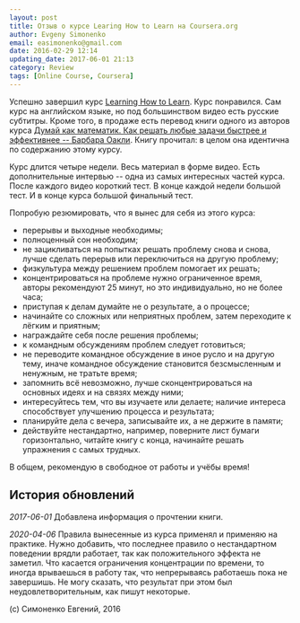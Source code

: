 ```yaml
---
layout: post
title: Отзыв о курсе Learing How to Learn на Coursera.org
author: Evgeny Simonenko
email: easimonenko@gmail.com
date: 2016-02-29 12:14
updating_date: 2017-06-01 21:13
category: Review
tags: [Online Course, Coursera]
---
```


Успешно завершил курс
[Learning How to Learn](https://www.coursera.org/learn/learning-how-to-learn).
Курс понравился. Сам курс на английском языке, но под большинством видео есть
русские субтитры. Кроме того, в продаже есть перевод книги одного из авторов
курса [Думай как математик. Как решать любые задачи быстрее и эффективнее --
Барбара Оакли](https://www.ozon.ru/context/detail/id/33253422/). Книгу
прочитал: в целом она идентична по содержанию этому курсу.

<!-- end-of-lead -->

Курс длится четыре недели. Весь материал в форме видео. Есть дополнительные
интервью -- одна из самых интересных частей курса. После каждого видео
короткий тест. В конце каждой недели большой тест. И в конце курса большой
финальный тест.

Попробую резюмировать, что я вынес для себя из этого курса:

- перерывы и выходные необходимы;
- полноценный сон необходим;
- не зацикливаться на попытках решать проблему снова и снова, лучше сделать
  перерыв или переключиться на другую проблему;
- физкультура между решением проблем помогает их решать;
- концентрироваться на проблеме нужно ограниченное время, авторы рекомендуют
  25 минут, но это индивидуально, но не более часа;
- приступая к делам думайте не о результате, а о процессе;
- начинайте со сложных или неприятных проблем, затем переходите
  к лёгким и приятным;
- награждайте себя после решения проблемы;
- к командным обсуждениям проблем следует готовиться;
- не переводите командное обсуждение в иное русло и на другую тему, иначе
  командное обсуждение становится безсмысленным и ненужным, не тратьте время;
- запомнить всё невозможно, лучше сконцентрироваться на основных идеях и на
  связях между ними;
- интересуйтесь тем, что вы изучаете или делаете; наличие интереса
  способствует улучшению процесса и результата;
- планируйте дела с вечера, записывайте их, а не держите в памяти;
- действуйте нестандартно, например, поверните лист бумаги горизонтально,
  читайте книгу с конца, начинайте решать упражнения с самых трудных.

В общем, рекомендую в свободное от работы и учёбы время!

## История обновлений

_2017-06-01_ Добавлена информация о прочтении книги.

_2020-04-06_ Правила вынесенные из курса применял и применяю на практике. Нужно
добавить, что последнее правило о нестандартном поведении врядли работает, так
как положительного эффекта не заметил. Что касается ограничения концентрации по
времени, то иногда врываешься в работу так, что непрерываясь работаешь пока не
завершишь. Не могу сказать, что результат при этом был неудовлетворительным,
как пишут некоторые.

(с) Симоненко Евгений, 2016
